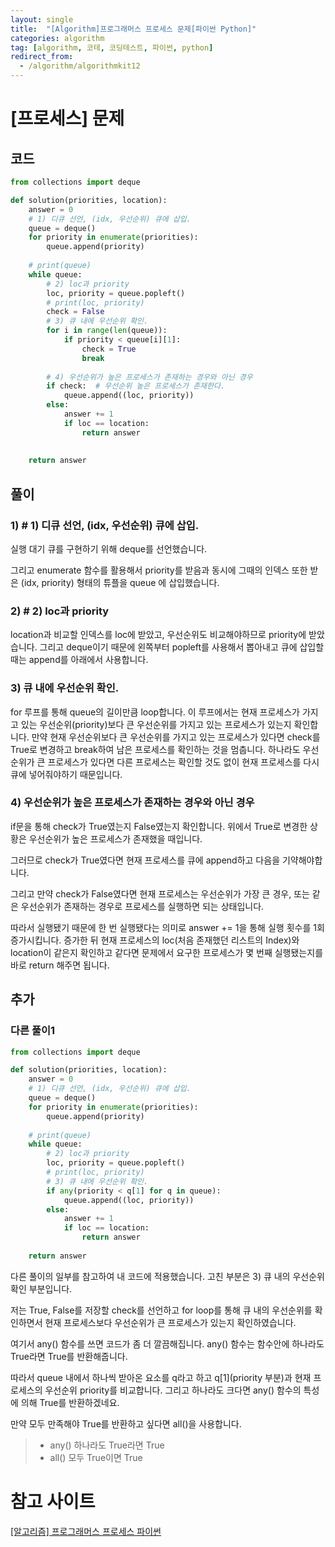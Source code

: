```yaml
---
layout: single
title:  "[Algorithm]프로그래머스 프로세스 문제[파이썬 Python]"
categories: algorithm
tag: [algorithm, 코테, 코딩테스트, 파이썬, python]
redirect_from:
  - /algorithm/algorithmkit12
---
```


# [프로세스] 문제
## 코드
```python
from collections import deque

def solution(priorities, location):
    answer = 0
    # 1) 디큐 선언, (idx, 우선순위) 큐에 삽입.
    queue = deque()
    for priority in enumerate(priorities):
        queue.append(priority)
    
    # print(queue)
    while queue:
        # 2) loc과 priority
        loc, priority = queue.popleft()
        # print(loc, priority)
        check = False
        # 3) 큐 내에 우선순위 확인.
        for i in range(len(queue)):
            if priority < queue[i][1]:
                check = True
                break
                
        # 4) 우선순위가 높은 프로세스가 존재하는 경우와 아닌 경우
        if check:  # 우선순위 높은 프로세스가 존재한다.
            queue.append((loc, priority))
        else:
            answer += 1
            if loc == location:
                return answer
            
    
    return answer
```
## 풀이
### 1) # 1) 디큐 선언, (idx, 우선순위) 큐에 삽입.
실행 대기 큐를 구현하기 위해 deque를 선언했습니다.  

그리고 enumerate 함수를 활용해서 priority를 받음과 
동시에 그때의 인덱스 또한 받은 (idx, priority) 형태의 튜플을
queue 에 삽입했습니다.  

### 2) # 2) loc과 priority
location과 비교할 인덱스를 loc에 받았고, 우선순위도 비교해야하므로 
priority에 받았습니다. 그리고 deque이기 때문에 왼쪽부터 popleft를 사용해서 뽑아내고
큐에 삽입할 때는 append를 아래에서 사용합니다.

### 3) 큐 내에 우선순위 확인.
for 루프를 통해 queue의 길이만큼 loop합니다. 이 루프에서는 현재 프로세스가 가지고 있는 우선순위(priority)보다
큰 우선순위를 가지고 있는 프로세스가 있는지 확인합니다.
만약 현재 우선순위보다 큰 우선순위를 가지고 있는 프로세스가 있다면 check를 True로 변경하고 break하여
남은 프로세스를 확인하는 것을 멈춥니다. 하나라도 우선순위가 큰 프로세스가 있다면 다른 프로세스는 확인할 것도 없이
현재 프로세스를 다시 큐에 넣어줘야하기 때문입니다.

### 4) 우선순위가 높은 프로세스가 존재하는 경우와 아닌 경우
if문을 통해 check가 True였는지 False였는지 확인합니다.
위에서 True로 변경한 상황은 우선순위가 높은 프로세스가 존재했을 때입니다.

그러므로 check가 True였다면 현재 프로세스를 큐에 append하고 다음을 기약해야합니다.

그리고 만약 check가 False였다면 현재 프로세스는 우선순위가 가장 큰 경우, 또는 같은 우선순위가 존재하는 경우로
프로세스를 실행하면 되는 상태입니다.

따라서 실행됐기 때문에 한 번 실행됐다는 의미로 answer += 1을 통해 실행 횟수를 1회 증가시킵니다.
증가한 뒤 현재 프로세스의 loc(처음 존재했던 리스트의 Index)와 location이 같은지 확인하고
같다면 문제에서 요구한 프로세스가 몇 번째 실행됐는지를 바로 return 해주면 됩니다.

## 추가

### 다른 풀이1
```python
from collections import deque

def solution(priorities, location):
    answer = 0
    # 1) 디큐 선언, (idx, 우선순위) 큐에 삽입.
    queue = deque()
    for priority in enumerate(priorities):
        queue.append(priority)
    
    # print(queue)
    while queue:
        # 2) loc과 priority
        loc, priority = queue.popleft()
        # print(loc, priority)
        # 3) 큐 내에 우선순위 확인.
        if any(priority < q[1] for q in queue):
            queue.append((loc, priority))
        else:
            answer += 1
            if loc == location:
                return answer
            
    return answer
```
다른 풀이의 일부를 참고하여 내 코드에 적용했습니다.
고친 부분은 3) 큐 내의 우선순위 확인 부분입니다.

저는 True, False를 저장할 check를 선언하고 for loop를 통해 큐 내의 우선순위를 확인하면서
현재 프로세스보다 우선순위가 큰 프로세스가 있는지 확인하였습니다.

여기서 any() 함수를 쓰면 코드가 좀 더 깔끔해집니다.
any() 함수는 함수안에 하나라도 True라면 True를 반환해줍니다.

따라서 queue 내에서 하나씩 받아온 요소를 q라고 하고 q[1](priority 부분)과
현재 프로세스의 우선순위 priority를 비교합니다.
그리고 하나라도 크다면 any() 함수의 특성에 의해 True를 반환하겠네요.

만약 모두 만족해야 True를 반환하고 싶다면 all()을 사용합니다.

> * any() 하나라도 True라면 True
> * all() 모두 True이면 True

# 참고 사이트
[[알고리즘] 프로그래머스 프로세스 파이썬](https://velog.io/@helenason/%EC%95%8C%EA%B3%A0%EB%A6%AC%EC%A6%98-%ED%94%84%EB%A1%9C%EA%B7%B8%EB%9E%98%EB%A8%B8%EC%8A%A4-%ED%94%84%EB%A1%9C%EC%84%B8%EC%8A%A4-%ED%8C%8C%EC%9D%B4%EC%8D%AC)  

